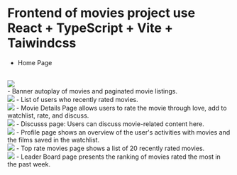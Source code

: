 # Frontend of movies project use React + TypeScript + Vite + Taiwindcss
- Home Page 
<br>
<img src="https://github.com/user-attachments/assets/5605da0b-b1ad-416a-a17d-6c0156f3457b"/>
<br>
- Banner autoplay of movies and paginated movie listings.
<br>
<img src="https://github.com/user-attachments/assets/960c5b54-a242-4b2b-b755-3adf29546173"/>
- List of users who recently rated movies.
<br>
<img src="https://github.com/user-attachments/assets/f43692b4-6146-4f0f-9464-69a3c9debbaf"/>
- Movie Details Page allows users to rate the movie through love, add to watchlist, rate, and discuss.
<br>
<img src="https://github.com/user-attachments/assets/8b8afc13-228b-4217-812e-8e9a5884c79d"/>
- Discusss page: Users can discuss movie-related content here.
<br>
<img src="https://github.com/user-attachments/assets/6ef643ea-4903-4733-8ebb-783ce190bc95"/>
- Profile page shows an overview of the user's activities with movies and the films saved in the watchlist.
<br>
<img src="https://github.com/user-attachments/assets/c1a00380-6b57-4b17-bcbc-c6510b04ce4c"/>
- Top rate movies page shows a list of 20 recently rated movies.
<br>
<img src="https://github.com/user-attachments/assets/dea3ef11-9726-401d-b22e-3ad69ed16bb9"/>
- Leader Board page presents the ranking of movies rated the most in the past week.
